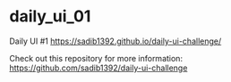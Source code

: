 # daily_ui_01
Daily UI #1
https://sadib1392.github.io/daily-ui-challenge/

Check out this repository for more information: https://github.com/sadib1392/daily-ui-challenge
